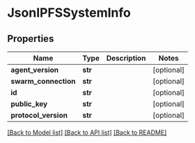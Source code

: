 # JsonIPFSSystemInfo


## Properties
Name | Type | Description | Notes
------------ | ------------- | ------------- | -------------
**agent_version** | **str** |  | [optional] 
**swarm_connection** | **str** |  | [optional] 
**id** | **str** |  | [optional] 
**public_key** | **str** |  | [optional] 
**protocol_version** | **str** |  | [optional] 

[[Back to Model list]](../README.md#documentation-for-models) [[Back to API list]](../README.md#documentation-for-api-endpoints) [[Back to README]](../README.md)


